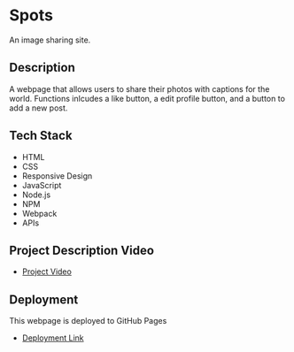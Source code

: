 # Spots

An image sharing site.

## Description

A webpage that allows users to share their photos with captions for the world. Functions inlcudes a like button, a edit profile button, and a button to add a new post.

## Tech Stack

- HTML
- CSS
- Responsive Design
- JavaScript
- Node.js
- NPM
- Webpack
- APIs

## Project Description Video

- [Project Video](https://drive.google.com/file/d/1y4bgZkAxiYCw08wgBgHDN8s5oZfaOCLh/view?usp=share_link)

## Deployment

This webpage is deployed to GitHub Pages

- [Deployment Link](https://djjohnson20.github.io/se_project_spots/)
